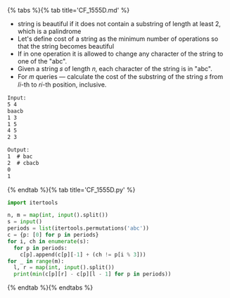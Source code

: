 {% tabs %}{% tab title='CF_1555D.md' %}

* string is beautiful if it does not contain a substring of length at least 2, which is a palindrome
* Let's define cost of a string as the minimum number of operations so that the string becomes beautiful
* If in one operation it is allowed to change any character of the string to one of the "abc".
* Given a string 𝑠 of length 𝑛, each character of the string is in "abc".
* For 𝑚 queries — calculate the cost of the substring of the string 𝑠 from 𝑙𝑖-th to 𝑟𝑖-th position, inclusive.

```txt
Input:
5 4
baacb
1 3
1 5
4 5
2 3

Output:
1  # bac
2  # cbacb
0
1
```

{% endtab %}{% tab title='CF_1555D.py' %}

```py
import itertools

n, m = map(int, input().split())
s = input()
periods = list(itertools.permutations('abc'))
c = {p: [0] for p in periods}
for i, ch in enumerate(s):
  for p in periods:
    c[p].append(c[p][-1] + (ch != p[i % 3]))
for _ in range(m):
  l, r = map(int, input().split())
  print(min(c[p][r] - c[p][l - 1] for p in periods))
```

{% endtab %}{% endtabs %}
